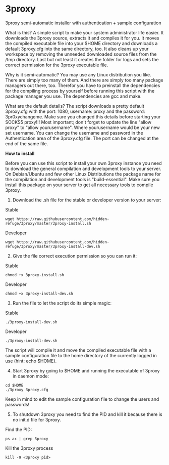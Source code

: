 # 3proxy
3proxy semi-automatic installer with authentication + sample configuration

What is this? A simple script to make your system administrator life easier. It downloads the 3proxy source, extracts it and compiles it for you. It moves the compiled executable file into your $HOME directory and downloads a default 3proxy.cfg into the same directory, too. It also cleans up your workspace by removing the unneeded downloaded source files from the /tmp directory. Last but not least it creates the folder for logs and sets the correct permission for the 3proxy executable file.

Why is it semi-automatic? You may use any Linux distribution you like. There are simply too many of them. And there are simply too many package managers out there, too. Therefor you have to preinstall the dependencies for the compiling process by yourself before running this script with the package manager you use. The dependencies are gcc and make.

What are the default details? The script downloads a pretty default 3proxy.cfg with the port: 1080, username: proxy and the password: 3pr0xychangeme. Make sure you changed this details before starting your SOCKS5 proxy!!! Most important; don't forget to update the line "allow proxy" to "allow yourusername". Where yourusername would be your new set username. You can change the username and password in the Authentication area of the 3proxy.cfg file. The port can be changed at the end of the same file.


**How to install**

Before you can use this script to install your own 3proxy instance you need to download the general compilation and development tools to your server. On Debian/Ubuntu and few other Linux Distributions the package name for the compilation and development tools is "build-essential". Make sure you install this package on your server to get all necessary tools to compile 3proxy.

1. Download the .sh file for the stable or developer version to your server:

Stable
```
wget https://raw.githubusercontent.com/hidden-refuge/3proxy/master/3proxy-install.sh
```

Developer
```
wget https://raw.githubusercontent.com/hidden-refuge/3proxy/master/3proxy-install-dev.sh
```

2. Give the file correct execution permission so you can run it:

Stable
```
chmod +x 3proxy-install.sh
```

Developer
```
chmod +x 3proxy-install-dev.sh
```

3. Run the file to let the script do its simple magic:

Stable
```
./3proxy-install-dev.sh
```

Developer
```
./3proxy-install-dev.sh
```

The script will compile it and move the compiled executable file with a sample configuration file to the home directory of the currently logged in use (hint: echo $HOME).

4. Start 3proxy by going to $HOME and running the executable of 3proxy in daemon mode:
```
cd $HOME
./3proxy 3proxy.cfg
```
Keep in mind to edit the sample configuration file to change the users and passwords!

5. To shutdown 3proxy you need to find the PID and kill it because there is no init.d file for 3proxy.

Find the PID:
```
ps ax | grep 3proxy
```

Kill the 3proxy process
```
kill -9 <3proxy pid>
```
